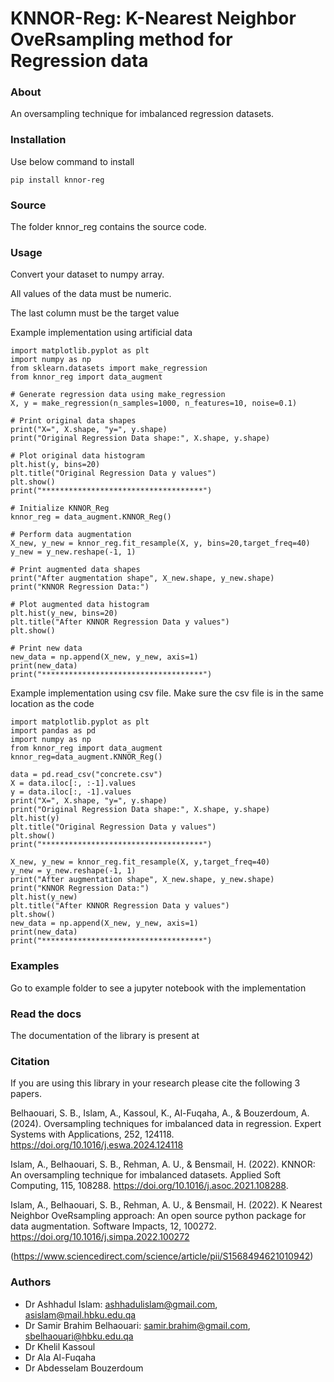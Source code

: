 
<!-- [![PyPI version](https://badge.fury.io/py/sentimentanalyser.svg)](https://badge.fury.io/py/sentimentanalyser)
[![Python 3.6](https://img.shields.io/badge/python-3.6-blue.svg)](https://www.python.org/downloads/release/python-360/)
[![License: MIT](https://img.shields.io/badge/License-MIT-yellow.svg)](https://opensource.org/licenses/MIT)
[![HitCount](http://hits.dwyl.io/ashhadulislam/sentiment-analyser-lib.svg)](http://hits.dwyl.io/ashhadulislam/sentiment-analyser-lib)
[![PyPI - Downloads](https://img.shields.io/pypi/dm/sentimentanalyser.svg)](https://img.shields.io/pypi/dm/sentimentanalyser.svg)
[![CodeFactor](https://www.codefactor.io/repository/github/ashhadulislam/sentiment-analyser-lib/badge/master)](https://www.codefactor.io/repository/github/ashhadulislam/sentiment-analyser-lib/overview/master) -->
# KNNOR-Reg: K-Nearest Neighbor OveRsampling method for Regression data

### About
An oversampling technique for imbalanced regression datasets.

### Installation

Use below command to install 

`pip install knnor-reg`


### Source

The folder knnor_reg contains the source code.



### Usage


Convert your dataset to numpy array.

All values of the data must be numeric.

The last column must be the target value

Example implementation using artificial data
```
import matplotlib.pyplot as plt
import numpy as np
from sklearn.datasets import make_regression
from knnor_reg import data_augment

# Generate regression data using make_regression
X, y = make_regression(n_samples=1000, n_features=10, noise=0.1)

# Print original data shapes
print("X=", X.shape, "y=", y.shape)
print("Original Regression Data shape:", X.shape, y.shape)

# Plot original data histogram
plt.hist(y, bins=20)
plt.title("Original Regression Data y values")
plt.show()
print("************************************")

# Initialize KNNOR_Reg
knnor_reg = data_augment.KNNOR_Reg()

# Perform data augmentation
X_new, y_new = knnor_reg.fit_resample(X, y, bins=20,target_freq=40)
y_new = y_new.reshape(-1, 1)

# Print augmented data shapes
print("After augmentation shape", X_new.shape, y_new.shape)
print("KNNOR Regression Data:")

# Plot augmented data histogram
plt.hist(y_new, bins=20)
plt.title("After KNNOR Regression Data y values")
plt.show()

# Print new data
new_data = np.append(X_new, y_new, axis=1)
print(new_data)
print("************************************")
```

Example implementation using csv file. Make sure the csv file is in the same location as the code	
```
import matplotlib.pyplot as plt
import pandas as pd
import numpy as np
from knnor_reg import data_augment
knnor_reg=data_augment.KNNOR_Reg()

data = pd.read_csv("concrete.csv")
X = data.iloc[:, :-1].values
y = data.iloc[:, -1].values
print("X=", X.shape, "y=", y.shape)
print("Original Regression Data shape:", X.shape, y.shape)
plt.hist(y)
plt.title("Original Regression Data y values")
plt.show()
print("************************************")

X_new, y_new = knnor_reg.fit_resample(X, y,target_freq=40)
y_new = y_new.reshape(-1, 1)
print("After augmentation shape", X_new.shape, y_new.shape)
print("KNNOR Regression Data:")
plt.hist(y_new)
plt.title("After KNNOR Regression Data y values")
plt.show()
new_data = np.append(X_new, y_new, axis=1)
print(new_data)
print("************************************")	
```

### Examples

Go to example folder to see a jupyter notebook with the implementation




### Read the docs
The documentation of the library is present at



### Citation
If you are using this library in your research please cite the following 3 papers.

Belhaouari, S. B., Islam, A., Kassoul, K., Al-Fuqaha, A., & Bouzerdoum, A. (2024). Oversampling techniques for imbalanced data in regression. Expert Systems with Applications, 252, 124118.
https://doi.org/10.1016/j.eswa.2024.124118


Islam, A., Belhaouari, S. B., Rehman, A. U., & Bensmail, H. (2022). KNNOR: An oversampling technique for imbalanced datasets. Applied Soft Computing, 115, 108288.
https://doi.org/10.1016/j.asoc.2021.108288.


Islam, A., Belhaouari, S. B., Rehman, A. U., & Bensmail, H. (2022). K Nearest Neighbor OveRsampling approach: An open source python package for data augmentation. Software Impacts, 12, 100272.
https://doi.org/10.1016/j.simpa.2022.100272
	

(https://www.sciencedirect.com/science/article/pii/S1568494621010942)



### Authors
- Dr Ashhadul Islam: ashhadulislam@gmail.com, asislam@mail.hbku.edu.qa
- Dr Samir Brahim Belhaouari: samir.brahim@gmail.com, sbelhaouari@hbku.edu.qa
- Dr Khelil Kassoul 
- Dr Ala Al-Fuqaha 
- Dr Abdesselam Bouzerdoum
